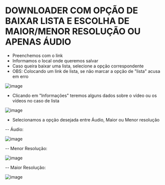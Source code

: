 # DOWNLOADER COM OPÇÃO DE BAIXAR LISTA E ESCOLHA DE MAIOR/MENOR RESOLUÇÃO OU APENAS ÁUDIO
- Preenchemos com o link
- Informamos o local onde queremos salvar
- Caso queira baixar uma lista, selecione a opção correspondente
- OBS: Colocando um link de lista, se não marcar a opção de "lista" acusa em erro

![image](https://user-images.githubusercontent.com/11634330/143724174-f423f3e3-2d13-4867-9696-719c322f7d3f.png)

- Clicando em "Informações" teremos alguns dados sobre o vídeo ou os vídeos no caso de lista

![image](https://user-images.githubusercontent.com/11634330/143724191-f7e5b780-628b-487b-913c-1ce188a33bf3.png)

- Selecionamos a opção desejada entre Áudio, Maior ou Menor resolução

-- Áudio:

![image](https://user-images.githubusercontent.com/11634330/143724198-afaa3c44-353d-452c-9b7c-691cfc8aa10b.png)

-- Menor Resolução:

![image](https://user-images.githubusercontent.com/11634330/143724205-df5a8eae-847d-4329-b953-a2047c9198a1.png)

-- Maior Resolução:

![image](https://user-images.githubusercontent.com/11634330/143724208-f93f069e-b947-4bc4-9665-5793a86ee136.png)
